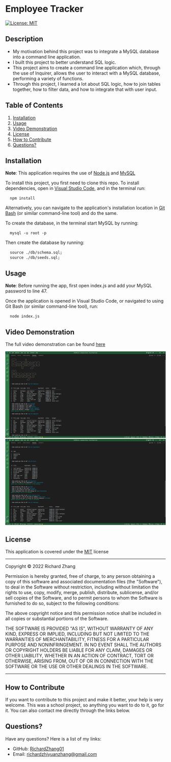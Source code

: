 # Employee Tracker

[![License: MIT](https://img.shields.io/badge/License-MIT-yellow.svg)](https://opensource.org/licenses/MIT) 

## Description

- My motivation behind this project was to integrate a MySQL database into a command line application. 
- I built this project to better understand SQL logic.
- This project aims to create a command line application which, through the use of Inquirer, allows the user to interact with a MySQL database, performing a variety of functions.
- Through this project, I learned a lot about SQL logic, how to join tables together, how to filter data, and how to integrate that with user input.

## Table of Contents

1. [Installation](#installation)
2. [Usage](#usage)
3. [Video Demonstration](#video)
4. [License](#license)
5. [How to Contribute](#how-to-contribute)
6. [Questions?](#questions)

## <a id="installation"></a>Installation

**Note**: This application requires the use of [Node.js](https://nodejs.org/en/) and [MySQL](https://www.mysql.com/)

To install this project, you first need to clone this repo. To install dependencies, open in [Visual Studio Code](https://code.visualstudio.com/), and in the terminal run: 

      npm install 

Alternatively, you can navigate to the application's installation location in [Git Bash](https://git-scm.com/downloads) (or similar command-line tool) and do the same.

To create the database, in the terminal start MySQL by running:

      mysql -u root -p

Then create the database by running:

      source ./db/schema.sql;
      source ./db/seeds.sql;

## <a id="usage"></a>Usage

**Note**: Before running the app, first open index.js and add your MySQL password to line 47. 

Once the application is opened in Visual Studio Code, or navigated to using Git Bash (or similar command-line tool), run: 

      node index.js 

## <a id="video"></a>Video Demonstration

The full video demonstration can be found [here](https://drive.google.com/file/d/1akaXlDVAALUGOg0UpZPiW7CJCMMjRKeb/view)

![Screenshot of the command-line using the app](./assets/images/screenshot-1.png)
![Screenshot of the command-line using the app](./assets/images/screenshot-2.png)

## <a id="license"></a>License

This application is covered under the [MIT](https://opensource.org/licenses/MIT) license

----------------------------------------------------------------

  Copyright © 2022 Richard Zhang

  Permission is hereby granted, free of charge, to any person obtaining a copy of this software and associated documentation files (the "Software"), to deal in the Software without restriction, including without limitation the rights to use, copy, modify, merge, publish, distribute, sublicense, and/or sell copies of the Software, and to permit persons to whom the Software is furnished to do so, subject to the following conditions:
  
  The above copyright notice and this permission notice shall be included in all copies or substantial portions of the Software.
  
  THE SOFTWARE IS PROVIDED "AS IS", WITHOUT WARRANTY OF ANY KIND, EXPRESS OR IMPLIED, INCLUDING BUT NOT LIMITED TO THE WARRANTIES OF MERCHANTABILITY, FITNESS FOR A PARTICULAR PURPOSE AND NONINFRINGEMENT. IN NO EVENT SHALL THE AUTHORS OR COPYRIGHT HOLDERS BE LIABLE FOR ANY CLAIM, DAMAGES OR OTHER LIABILITY, WHETHER IN AN ACTION OF CONTRACT, TORT OR OTHERWISE, ARISING FROM, OUT OF OR IN CONNECTION WITH THE SOFTWARE OR THE USE OR OTHER DEALINGS IN THE SOFTWARE.

  ----------------------------------------------------------------

## <a id="how-to-contribute"></a>How to Contribute

If you want to contribute to this project and make it better, your help is very welcome. This was a school project, so anything you want to do to it, go for it. You can also contact me directly through the links below.

## <a id="questions"></a>Questions?

Have any questions? Here is a list of my links:
- GitHub: [RichardZhang01](https://github.com/RichardZhang01)
- Email: richardzhiyuanzhang@gmail.com

